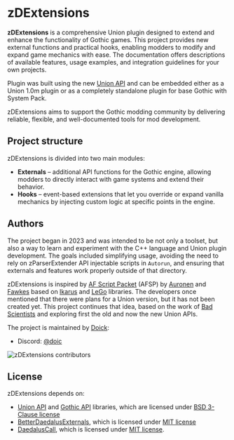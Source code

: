 # zDExtensions

**zDExtensions** is a comprehensive Union plugin designed to extend and enhance the functionality of Gothic games. This project provides new external functions and practical hooks, enabling modders to modify and expand game mechanics with ease. The documentation offers descriptions of available features, usage examples, and integration guidelines for your own projects.

Plugin was built using the new [Union API](https://gitlab.com/union-framework/union-api) and can be embedded either as a Union 1.0m plugin or as a completely standalone plugin for base Gothic with System Pack.

zDExtensions aims to support the Gothic modding community by delivering reliable, flexible, and well-documented tools for mod development.

## Project structure

zDExtensions is divided into two main modules:

- **Externals** – additional API functions for the Gothic engine, allowing modders to directly interact with game systems and extend their behavior.  
- **Hooks** – event-based extensions that let you override or expand vanilla mechanics by injecting custom logic at specific points in the engine.  

## Authors

The project began in 2023 and was intended to be not only a toolset, but also a way to learn and experiment with the C++ language and Union plugin development. The goals included simplifying usage, avoiding the need to rely on zParserExtender API injectable scripts in `Autorun`, and ensuring that externals and features work properly outside of that directory.

zDExtensions is inspired by [AF Script Packet](https://github.com/Bad-Scientists/AF-Script-Packet) (AFSP) by [Auronen](https://github.com/auronen) and [Fawkes](https://github.com/Fawkes-dev) based on [Ikarus](https://github.com/Lehona/Ikarus) and [LeGo](https://github.com/Lehona/LeGo) libraries. The developers once mentioned that there were plans for a Union version, but it has not been created yet. This project continues that idea, based on the work of [Bad Scientists](https://github.com/Bad-Scientists) and exploring first the old and now the new Union APIs.

The project is maintained by [Doick](https://github.com/doick):

- Discord: [@doic](https://discordapp.com/users/219766962312577024)

![zDExtensions contributors](https://contrib.nn.ci/api?repo=Doick-Union-Workshop/zDDocs)

## License

zDExtensions depends on:
- [Union API](https://gitlab.com/union-framework/union-api) and [Gothic API](https://gitlab.com/union-framework/gothic-api) libraries, which are licensed under [BSD 3-Clause license](https://gitlab.com/union-framework/union-api/-/blob/main/LICENSE)
- [BetterDaedalusExternals](https://github.com/bogu9821/BetterDaedalusExternals), which is licensed under [MIT license](https://github.com/bogu9821/BetterDaedalusExternals/blob/main/LICENSE)
- [DaedalusCall](https://github.com/bogu9821/DaedalusCall), which is licensed under [MIT license](https://github.com/bogu9821/DaedalusCall/blob/main/LICENSE).
